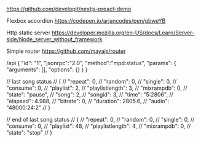 https://github.com/developit/nextjs-preact-demo

Flexbox accordion
https://codepen.io/arjancodes/pen/gbweYB

Http static server
https://developer.mozilla.org/en-US/docs/Learn/Server-side/Node_server_without_framework

Simple router
https://github.com/mayajs/router


/api
{
  "id": "1",
  "jsonrpc":"2.0",
  "method":"mpd:status",
  "params": {
    "arguments": [],
    "options": {}
  }
}



// last song status
// {
//   "repeat": 0,
//   "random": 0,
//   "single": 0,
//   "consume": 0,
//   "playlist": 2,
//   "playlistlength": 3,
//   "mixrampdb": 0,
//   "state": "pause",
//   "song": 2,
//   "songid": 3,
//   "time": "5:2806",
//   "elapsed": 4.988,
//   "bitrate": 0,
//   "duration": 2805.6,
//   "audio": "48000:24:2"
// }

// end of last song status
// {
//   "repeat": 0,
//   "random": 0,
//   "single": 0,
//   "consume": 0,
//   "playlist": 48,
//   "playlistlength": 4,
//   "mixrampdb": 0,
//   "state": "stop"
// }
